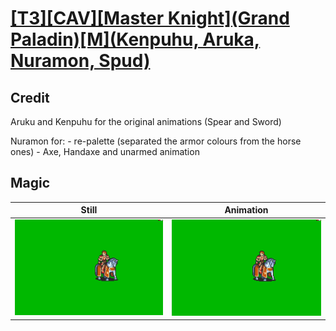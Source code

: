 # [\[T3\]\[CAV\]\[Master Knight\]\(Grand Paladin\)\[M\]\(Kenpuhu, Aruka, Nuramon, Spud\)](../)

## Credit

Aruku and Kenpuhu for the original animations (Spear and Sword)

Nuramon for:
	- re-palette (separated the armor colours from the horse ones)
	- Axe, Handaxe and unarmed animation
	
## Magic

| Still | Animation |
| :---: | :-------: |
| ![Magic still](./Magic_000.png) | ![Magic animation](./Magic.gif) |
